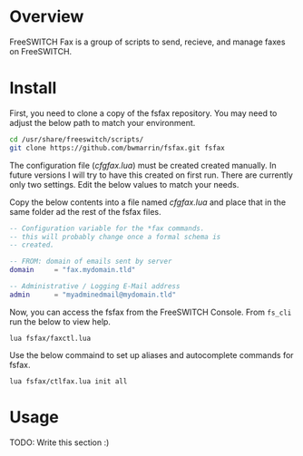 
# Overview

FreeSWITCH Fax is a group of scripts to send, recieve, and manage faxes on FreeSWITCH.


# Install

First, you need to clone a copy of the fsfax repository.
You may need to adjust the below path to match your environment.

```bash
cd /usr/share/freeswitch/scripts/
git clone https://github.com/bwmarrin/fsfax.git fsfax
```

The configuration file (*cfgfax.lua*) must be created created manually.
In future versions I will try to have this created on first run.
There are currently only two settings.  Edit the below values
to match your needs.

Copy the below contents into a file named *cfgfax.lua* and place that in
the same folder ad the rest of the fsfax files.

```lua
-- Configuration variable for the *fax commands.
-- this will probably change once a formal schema is
-- created.

-- FROM: domain of emails sent by server
domain     = "fax.mydomain.tld"

-- Administrative / Logging E-Mail address
admin      = "myadminedmail@mydomain.tld"
```

Now, you can access the fsfax from the FreeSWITCH Console.
From ```fs_cli``` run the below to view help.

```
lua fsfax/faxctl.lua
```

Use the below commaind to set up aliases and autocomplete commands
for fsfax.

```
lua fsfax/ctlfax.lua init all
```


# Usage
TODO: Write this section :)


